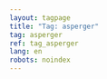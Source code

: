 ```yaml
---
layout: tagpage
title: "Tag: asperger"
tag: asperger
ref: tag_asperger
lang: en
robots: noindex
---
```

